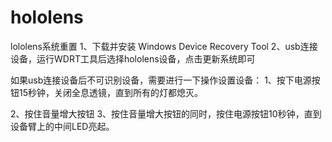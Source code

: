 # hololens
lololens系统重置
1、下载并安装 Windows Device Recovery Tool
2、usb连接设备，运行WDRT工具后选择hololens设备，点击更新系统即可

如果usb连接设备后不可识别设备，需要进行一下操作设置设备：
1、按下电源按钮15秒钟，关闭全息透镜，直到所有的灯都熄灭。

2、按住音量增大按钮
3、按住音量增大按钮的同时，按住电源按钮10秒钟，直到设备臂上的中间LED亮起。
